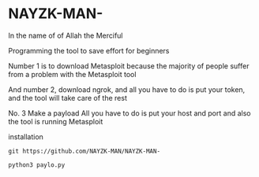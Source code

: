 # NAYZK-MAN-

In the name of of Allah the Merciful 

Programming the tool to save effort for beginners

Number 1 is to download Metasploit because the majority of people suffer from a problem with the Metasploit tool  

And number 2, download ngrok, and all you have to do is put your token, and the tool will take care of the rest 

No. 3 Make a payload All you have to do is put your host and port and also the tool is running Metasploit 

installation 

`git https://github.com/NAYZK-MAN/NAYZK-MAN-`

`python3 paylo.py`
